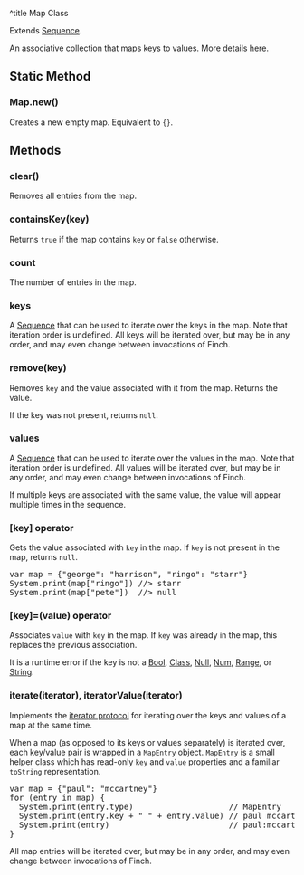 ^title Map Class

Extends [Sequence](sequence.html).

An associative collection that maps keys to values. More details [here](../../maps.html).

## Static Method

### Map.**new**()

Creates a new empty map. Equivalent to `{}`.

## Methods

### **clear**()

Removes all entries from the map.

### **containsKey**(key)

Returns `true` if the map contains `key` or `false` otherwise.

### **count**

The number of entries in the map.

### **keys**

A [Sequence](sequence.html) that can be used to iterate over the keys in the
map. Note that iteration order is undefined. All keys will be iterated over,
but may be in any order, and may even change between invocations of Finch.

### **remove**(key)

Removes `key` and the value associated with it from the map. Returns the value.

If the key was not present, returns `null`.

### **values**

A [Sequence](sequence.html) that can be used to iterate over the values in the
map. Note that iteration order is undefined. All values will be iterated over,
but may be in any order, and may even change between invocations of Finch.

If multiple keys are associated with the same value, the value will appear
multiple times in the sequence.

### **[**key**]** operator

Gets the value associated with `key` in the map. If `key` is not present in the
map, returns `null`.

<pre class="snippet">
var map = {"george": "harrison", "ringo": "starr"}
System.print(map["ringo"]) //> starr
System.print(map["pete"])  //> null
</pre>

### **[**key**]=**(value) operator

Associates `value` with `key` in the map. If `key` was already in the map, this
replaces the previous association.

It is a runtime error if the key is not a [Bool](bool.html),
[Class](class.html), [Null](null.html), [Num](num.html), [Range](range.html),
or [String](string.html).

### **iterate**(iterator), **iteratorValue**(iterator)

Implements the [iterator protocol][] for iterating over the keys and values of a map at the same time.

[iterator protocol]: ../../control-flow.html#the-iterator-protocol

When a map (as opposed to its keys or values separately) is iterated over, each key/value pair is wrapped in a `MapEntry` object. `MapEntry` is a small helper class which has read-only `key` and `value` properties and a familiar `toString` representation.

<pre class="snippet">
var map = {"paul": "mccartney"}
for (entry in map) {
  System.print(entry.type)                    // MapEntry
  System.print(entry.key + " " + entry.value) // paul mccartney
  System.print(entry)                         // paul:mccartney
}
</pre>

All map entries will be iterated over, but may be in any order, and may even change between invocations of Finch.
